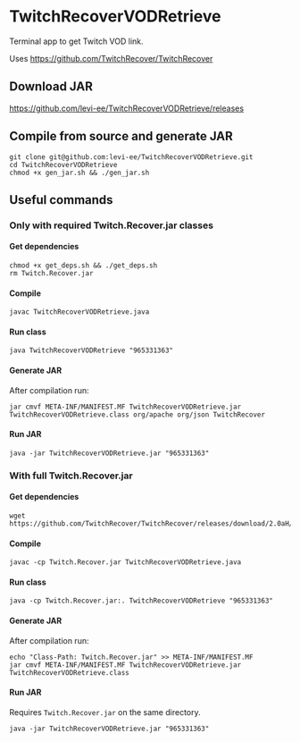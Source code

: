 # TwitchRecoverVODRetrieve

Terminal app to get Twitch VOD link.

Uses https://github.com/TwitchRecover/TwitchRecover

## Download JAR

https://github.com/levi-ee/TwitchRecoverVODRetrieve/releases

## Compile from source and generate JAR

```
git clone git@github.com:levi-ee/TwitchRecoverVODRetrieve.git
cd TwitchRecoverVODRetrieve
chmod +x gen_jar.sh && ./gen_jar.sh
```

## Useful commands


### Only with required Twitch.Recover.jar classes


#### Get dependencies

```
chmod +x get_deps.sh && ./get_deps.sh
rm Twitch.Recover.jar
```

#### Compile

```
javac TwitchRecoverVODRetrieve.java
```

#### Run class

```
java TwitchRecoverVODRetrieve "965331363"
```

#### Generate JAR

After compilation run:

```
jar cmvf META-INF/MANIFEST.MF TwitchRecoverVODRetrieve.jar TwitchRecoverVODRetrieve.class org/apache org/json TwitchRecover
```


#### Run JAR

```
java -jar TwitchRecoverVODRetrieve.jar "965331363"
```

### With full Twitch.Recover.jar


#### Get dependencies

```
wget https://github.com/TwitchRecover/TwitchRecover/releases/download/2.0aH/Twitch.Recover.jar
```

#### Compile

```
javac -cp Twitch.Recover.jar TwitchRecoverVODRetrieve.java
```

#### Run class

```
java -cp Twitch.Recover.jar:. TwitchRecoverVODRetrieve "965331363"
```

#### Generate JAR

After compilation run:

```
echo "Class-Path: Twitch.Recover.jar" >> META-INF/MANIFEST.MF
jar cmvf META-INF/MANIFEST.MF TwitchRecoverVODRetrieve.jar TwitchRecoverVODRetrieve.class
```


#### Run JAR

Requires `Twitch.Recover.jar` on the same directory.

```
java -jar TwitchRecoverVODRetrieve.jar "965331363"
```